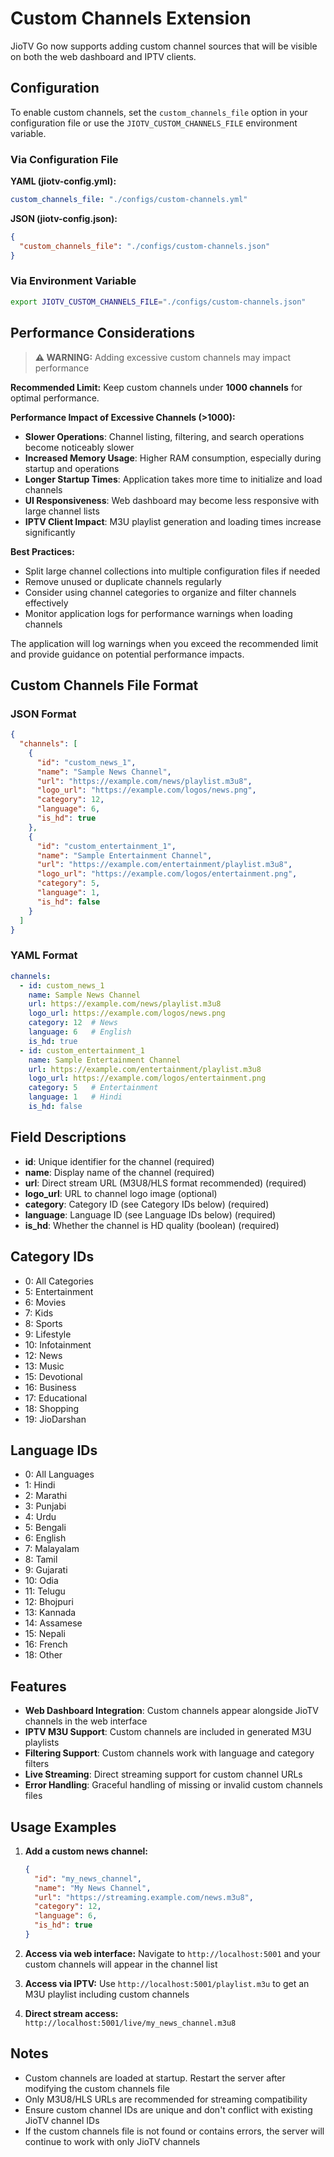 # Custom Channels Extension

JioTV Go now supports adding custom channel sources that will be visible on both the web dashboard and IPTV clients.

## Configuration

To enable custom channels, set the `custom_channels_file` option in your configuration file or use the `JIOTV_CUSTOM_CHANNELS_FILE` environment variable.

### Via Configuration File

**YAML (jiotv-config.yml):**
```yaml
custom_channels_file: "./configs/custom-channels.yml"
```

**JSON (jiotv-config.json):**
```json
{
  "custom_channels_file": "./configs/custom-channels.json"
}
```

### Via Environment Variable

```bash
export JIOTV_CUSTOM_CHANNELS_FILE="./configs/custom-channels.json"
```

## Performance Considerations

> **⚠️ WARNING:** Adding excessive custom channels may impact performance

**Recommended Limit:** Keep custom channels under **1000 channels** for optimal performance.

**Performance Impact of Excessive Channels (>1000):**
- **Slower Operations**: Channel listing, filtering, and search operations become noticeably slower
- **Increased Memory Usage**: Higher RAM consumption, especially during startup and operations
- **Longer Startup Times**: Application takes more time to initialize and load channels
- **UI Responsiveness**: Web dashboard may become less responsive with large channel lists
- **IPTV Client Impact**: M3U playlist generation and loading times increase significantly

**Best Practices:**
- Split large channel collections into multiple configuration files if needed
- Remove unused or duplicate channels regularly  
- Consider using channel categories to organize and filter channels effectively
- Monitor application logs for performance warnings when loading channels

The application will log warnings when you exceed the recommended limit and provide guidance on potential performance impacts.

## Custom Channels File Format

### JSON Format

```json
{
  "channels": [
    {
      "id": "custom_news_1",
      "name": "Sample News Channel",
      "url": "https://example.com/news/playlist.m3u8",
      "logo_url": "https://example.com/logos/news.png",
      "category": 12,
      "language": 6,
      "is_hd": true
    },
    {
      "id": "custom_entertainment_1",
      "name": "Sample Entertainment Channel",
      "url": "https://example.com/entertainment/playlist.m3u8",
      "logo_url": "https://example.com/logos/entertainment.png",
      "category": 5,
      "language": 1,
      "is_hd": false
    }
  ]
}
```

### YAML Format

```yaml
channels:
  - id: custom_news_1
    name: Sample News Channel
    url: https://example.com/news/playlist.m3u8
    logo_url: https://example.com/logos/news.png
    category: 12  # News
    language: 6   # English
    is_hd: true
  - id: custom_entertainment_1
    name: Sample Entertainment Channel
    url: https://example.com/entertainment/playlist.m3u8
    logo_url: https://example.com/logos/entertainment.png
    category: 5   # Entertainment
    language: 1   # Hindi
    is_hd: false
```

## Field Descriptions

- **id**: Unique identifier for the channel (required)
- **name**: Display name of the channel (required)
- **url**: Direct stream URL (M3U8/HLS format recommended) (required)
- **logo_url**: URL to channel logo image (optional)
- **category**: Category ID (see Category IDs below) (required)
- **language**: Language ID (see Language IDs below) (required)
- **is_hd**: Whether the channel is HD quality (boolean) (required)

## Category IDs

- 0: All Categories
- 5: Entertainment
- 6: Movies
- 7: Kids
- 8: Sports
- 9: Lifestyle
- 10: Infotainment
- 12: News
- 13: Music
- 15: Devotional
- 16: Business
- 17: Educational
- 18: Shopping
- 19: JioDarshan

## Language IDs

- 0: All Languages
- 1: Hindi
- 2: Marathi
- 3: Punjabi
- 4: Urdu
- 5: Bengali
- 6: English
- 7: Malayalam
- 8: Tamil
- 9: Gujarati
- 10: Odia
- 11: Telugu
- 12: Bhojpuri
- 13: Kannada
- 14: Assamese
- 15: Nepali
- 16: French
- 18: Other

## Features

- **Web Dashboard Integration**: Custom channels appear alongside JioTV channels in the web interface
- **IPTV M3U Support**: Custom channels are included in generated M3U playlists
- **Filtering Support**: Custom channels work with language and category filters
- **Live Streaming**: Direct streaming support for custom channel URLs
- **Error Handling**: Graceful handling of missing or invalid custom channels files

## Usage Examples

1. **Add a custom news channel:**
   ```json
   {
     "id": "my_news_channel", 
     "name": "My News Channel",
     "url": "https://streaming.example.com/news.m3u8",
     "category": 12,
     "language": 6,
     "is_hd": true
   }
   ```

2. **Access via web interface:** Navigate to `http://localhost:5001` and your custom channels will appear in the channel list

3. **Access via IPTV:** Use `http://localhost:5001/playlist.m3u` to get an M3U playlist including custom channels

4. **Direct stream access:** `http://localhost:5001/live/my_news_channel.m3u8`

## Notes

- Custom channels are loaded at startup. Restart the server after modifying the custom channels file
- Only M3U8/HLS URLs are recommended for streaming compatibility
- Ensure custom channel IDs are unique and don't conflict with existing JioTV channel IDs
- If the custom channels file is not found or contains errors, the server will continue to work with only JioTV channels